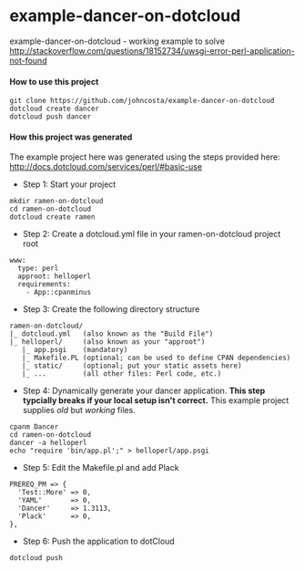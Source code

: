 example-dancer-on-dotcloud
==========================

example-dancer-on-dotcloud - working example to solve http://stackoverflow.com/questions/18152734/uwsgi-error-perl-application-not-found


#### How to use this project

    git clone https://github.com/johncosta/example-dancer-on-dotcloud
    dotcloud create dancer
    dotcloud push dancer


#### How this project was generated
The example project here was generated using the steps provided 
here: http://docs.dotcloud.com/services/perl/#basic-use

* Step 1:  Start your project

```
mkdir ramen-on-dotcloud
cd ramen-on-dotcloud
dotcloud create ramen
```

* Step 2: Create a dotcloud.yml file in your ramen-on-dotcloud project root

```
www:
  type: perl
  approot: helloperl
  requirements:
    - App::cpanminus
```

* Step 3: Create the following directory structure

```
ramen-on-dotcloud/
|_ dotcloud.yml   (also known as the "Build File")
|_ helloperl/     (also known as your "approot")
   |_ app.psgi    (mandatory)
   |_ Makefile.PL (optional; can be used to define CPAN dependencies)
   |_ static/     (optional; put your static assets here)
   |_ ...         (all other files: Perl code, etc.)
```
       
* Step 4: Dynamically generate your dancer application.  __This 
step typcially breaks if your local setup isn't correct.__ This example 
project supplies *old* but *working* files.

```
cpanm Dancer
cd ramen-on-dotcloud
dancer -a helloperl
echo "require 'bin/app.pl';" > helloperl/app.psgi
```

* Step 5: Edit the Makefile.pl and add Plack

```
PREREQ_PM => {
  'Test::More' => 0,
  'YAML'       => 0,
  'Dancer'     => 1.3113,
  'Plack'      => 0,
},
```

* Step 6: Push the application to dotCloud

```
dotcloud push
```
    
